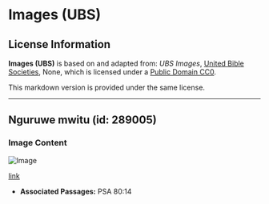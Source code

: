 # Images (UBS)

## License Information

**Images (UBS)** is based on and adapted from: _UBS Images_, [United Bible Societies](https://unitedbiblesocieties.org/), None, which is licensed under a [Public Domain CC0](https://creativecommons.org/public-domain/cc0/).

This markdown version is provided under the same license.



--------------------------------

## Nguruwe mwitu (id: 289005)

### Image Content

![Image](https://cdn.aquifer.bible/aquifer-content/resources/Media/WEB-0081_boars.jpg)

[link](https://cdn.aquifer.bible/aquifer-content/resources/Media/WEB-0081_boars.jpg)

* **Associated Passages:** PSA 80:14

